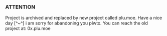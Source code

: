 ### ATTENTION
Project is archived and replaced by new project called plu.moe.
Have a nice day [^~^]
i am sorry for abandoning you plwtx.
You can reach the old project at: 0x.plu.moe


